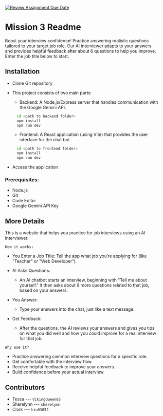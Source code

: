 [![Review Assignment Due Date](https://classroom.github.com/assets/deadline-readme-button-22041afd0340ce965d47ae6ef1cefeee28c7c493a6346c4f15d667ab976d596c.svg)](https://classroom.github.com/a/-_97V13W)

# Mission 3 Readme

Boost your interview confidence! Practice answering realistic questions tailored to your target job role. Our AI interviewer adapts to your answers and provides helpful feedback after about 6 questions to help you improve. Enter the job title below to start.

## Installation

- Clone Git repository

- This project consists of two main parts:

  - Backend: A Node.js/Express server that handles communication with the Google Gemini API.

  ```bash
    cd <path to backend folder>
    npm install
    npm run dev
  ```

  - Frontend: A React application (using Vite) that provides the user interface for the chat bot.

  ```bash
    cd <path to frontend folder>
    npm install
    npm run dev
  ```

- Access the application

### Prerequisites:

- Node.js
- Git
- Code Editor
- Google Gemini API Key

## More Details

This is a website that helps you practice for job interviews using an AI interviewer.

`How it works:`

- You Enter a Job Title: Tell the app what job you're applying for (like "Teacher" or "Web Developer").

- AI Asks Questions:

  - An AI chatbot starts an interview, beginning with "Tell me about yourself." It then asks about 6 more questions related to that job, based on your answers.

- You Answer:

  - Type your answers into the chat, just like a text message.

- Get Feedback:

  - After the questions, the AI reviews your answers and gives you tips on what you did well and how you could improve for a real interview for that job.

`Why use it?`

- Practice answering common interview questions for a specific role.
- Get comfortable with the interview flow.
- Receive helpful feedback to improve your answers.
- Build confidence before your actual interview.

## Contributors

- Tessa --- `VikingQueen85`
- Sherelynn --- `sherelynn`
- Clark --- `hiu03052`
